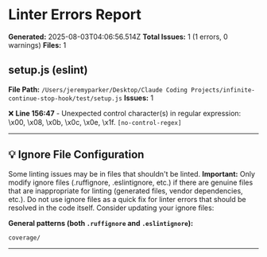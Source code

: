 # Linter Errors Report

**Generated:** 2025-08-03T04:06:56.514Z
**Total Issues:** 1 (1 errors, 0 warnings)
**Files:** 1

## setup.js (eslint)

**File Path:** `/Users/jeremyparker/Desktop/Claude Coding Projects/infinite-continue-stop-hook/test/setup.js`
**Issues:** 1

❌ **Line 156:47** - Unexpected control character(s) in regular expression: \x00, \x08, \x0b, \x0c, \x0e, \x1f. `[no-control-regex]`

---

## 💡 Ignore File Configuration

Some linting issues may be in files that shouldn't be linted. **Important:** Only modify ignore files (.ruffignore, .eslintignore, etc.) if there are genuine files that are inappropriate for linting (generated files, vendor dependencies, etc.). Do not use ignore files as a quick fix for linter errors that should be resolved in the code itself. Consider updating your ignore files:

**General patterns (both `.ruffignore` and `.eslintignore`):**
```
coverage/
```

---

